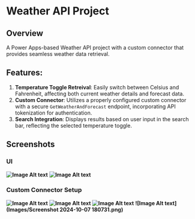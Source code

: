 
# Weather API Project

## Overview
A Power Apps-based Weather API project with a custom connector that provides seamless weather data retrieval.

## Features:
1. **Temperature Toggle Retreival**: Easily switch between Celsius and Fahrenheit, affecting both current weather details and forecast data.
2. **Custom Connector**: Utilizes a properly configured custom connector with a secure `GetWeatherAndForecast` endpoint, incorporating API tokenization for authentication.
3. **Search Integration**: Displays results based on user input in the search bar, reflecting the selected temperature toggle.

## Screenshots

### UI
**![Image Alt text](Images/ui1.jpg)**
**![Image Alt text](Images/ui2.jpg)**

### Custom Connector Setup
**![Image Alt text](Images/photo_1_2024-10-07_19-15-02.jpg)**
**![Image Alt text](Images/photo_5_2024-10-07_19-15-02.jpg)**
**![Image Alt text](Images/photo_4_2024-10-07_19-15-02.jpg)**
**![Image Alt text](Images/Screenshot 2024-10-07 180731.png)**



